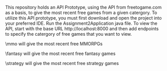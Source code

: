 This repository holds an API Prototype, using the API from freetogame.com as a basis, to give the most recent free games from a given catergory. To utilize this API prototype, you must first download and open the project into your preferred IDE. Run the Assignment2Application java file. To view the API, start with the base URL http://localhost:8000 and then add endpoints to specify the catergory of free games that you want to view.

\mmo will give the most recent free MMORPGs

\fantasy will give the most recent free fantasy games

\strategy will give the most recent free strategy games
